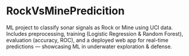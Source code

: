 # RockVsMinePredicition
ML project to classify sonar signals as Rock or Mine using UCI data. Includes preprocessing, training (Logistic Regression &amp; Random Forest), evaluation (accuracy, ROC), and a deployed web app for real-time predictions — showcasing ML in underwater exploration &amp; defense.
